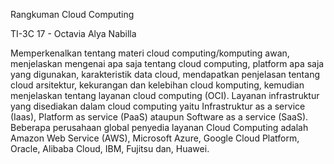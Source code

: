 Rangkuman Cloud Computing

TI-3C
17 - Octavia Alya Nabilla

Memperkenalkan tentang materi cloud computing/komputing awan, menjelaskan mengenai apa saja tentang cloud computing, platform apa saja yang digunakan, karakteristik data cloud, mendapatkan penjelasan tentang cloud arsitektur, kekurangan dan kelebihan cloud komputing, kemudian menjelaskan tentang layanan cloud computing (OCI). Layanan infrastruktur yang disediakan dalam cloud computing yaitu Infrastruktur as a service (Iaas), Platform as service (PaaS) ataupun Software as a service (SaaS). 
Beberapa perusahaan global penyedia layanan Cloud Computing adalah Amazon Web Service
(AWS), Microsoft Azure, Google Cloud Platform, Oracle, Alibaba Cloud, IBM, Fujitsu dan,
Huawei.